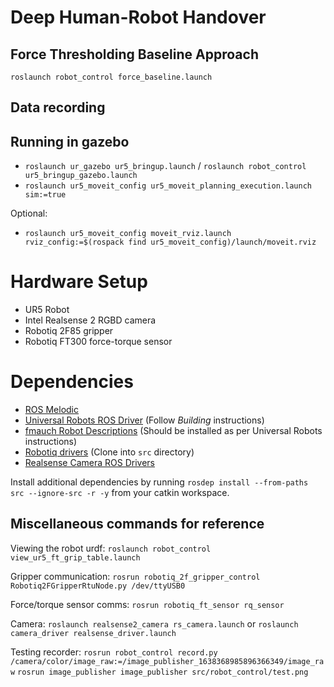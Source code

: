 # Deep Human-Robot Handover
## Force Thresholding Baseline Approach
`roslaunch robot_control force_baseline.launch`

## Data recording

## Running in gazebo
- `roslaunch ur_gazebo ur5_bringup.launch` / `roslaunch robot_control ur5_bringup_gazebo.launch`
- `roslaunch ur5_moveit_config ur5_moveit_planning_execution.launch sim:=true`

Optional:
- `roslaunch ur5_moveit_config moveit_rviz.launch rviz_config:=$(rospack find ur5_moveit_config)/launch/moveit.rviz`

# Hardware Setup
- UR5 Robot
- Intel Realsense 2 RGBD camera
- Robotiq 2F85 gripper
- Robotiq FT300 force-torque sensor

# Dependencies
- [ROS Melodic](http://wiki.ros.org/melodic/Installation)
- [Universal Robots ROS Driver](https://github.com/UniversalRobots/Universal_Robots_ROS_Driver) (Follow *Building* instructions)
- [fmauch Robot Descriptions](https://github.com/fmauch/universal_robot) (Should be installed as per Universal Robots instructions)
- [Robotiq drivers](https://github.com/ros-industrial/robotiq) (Clone into `src` directory)
- [Realsense Camera ROS Drivers](https://github.com/IntelRealSense/realsense-ros)

Install additional dependencies by running `rosdep install --from-paths src --ignore-src -r -y` from your catkin workspace.

## Miscellaneous commands for reference
Viewing the robot urdf:
`roslaunch robot_control view_ur5_ft_grip_table.launch`

Gripper communication:
`rosrun robotiq_2f_gripper_control Robotiq2FGripperRtuNode.py /dev/ttyUSB0`

Force/torque sensor comms:
`rosrun robotiq_ft_sensor rq_sensor`

Camera:
`roslaunch realsense2_camera rs_camera.launch`
or `roslaunch camera_driver realsense_driver.launch`

Testing recorder:
`rosrun robot_control record.py /camera/color/image_raw:=/image_publisher_1638368985896366349/image_raw`
`rosrun image_publisher image_publisher src/robot_control/test.png`